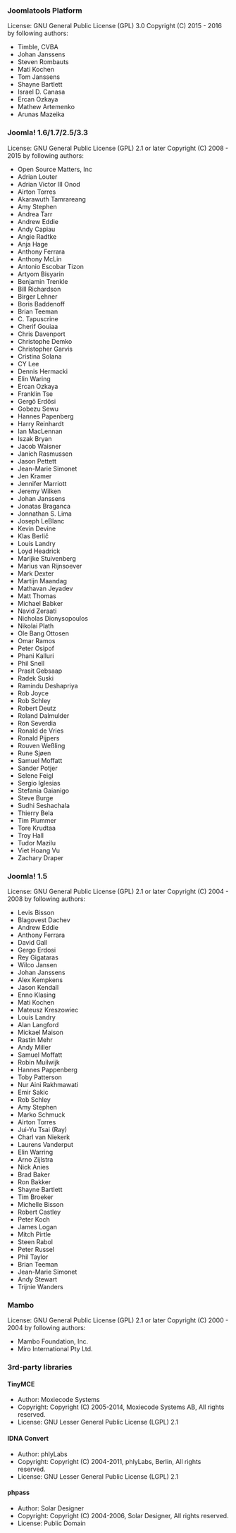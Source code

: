 ### Joomlatools Platform

License: GNU General Public License (GPL) 3.0
Copyright (C) 2015 - 2016 by following authors:

- Timble, CVBA
- Johan Janssens
- Steven Rombauts
- Mati Kochen
- Tom Janssens
- Shayne Bartlett
- Israel D. Canasa
- Ercan Ozkaya
- Mathew Artemenko
- Arunas Mazeika

### Joomla! 1.6/1.7/2.5/3.3

License: GNU General Public License (GPL) 2.1 or later
Copyright (C) 2008 - 2015 by following authors:

- Open Source Matters, Inc
- Adrian Louter
- Adrian Victor III Onod
- Airton Torres
- Akarawuth Tamrareang
- Amy Stephen
- Andrea Tarr
- Andrew Eddie
- Andy Capiau
- Angie Radtke
- Anja Hage
- Anthony Ferrara
- Anthony McLin
- Antonio Escobar Tizon
- Artyom Bisyarin
- Benjamin Trenkle
- Bill Richardson
- Birger Lehner
- Boris Baddenoff
- Brian Teeman
- C. Tapuscrine
- Cherif Gouiaa
- Chris Davenport
- Christophe Demko
- Christopher Garvis
- Cristina Solana
- CY Lee
- Dennis Hermacki
- Elin Waring
- Ercan Ozkaya
- Franklin Tse
- Gergő Erdősi
- Gobezu Sewu
- Hannes Papenberg
- Harry Reinhardt
- Ian MacLennan
- Iszak Bryan
- Jacob Waisner
- Janich Rasmussen 
- Jason Pettett
- Jean-Marie Simonet
- Jen Kramer
- Jennifer Marriott
- Jeremy Wilken
- Johan Janssens
- Jonatas Braganca
- Jonnathan S. Lima
- Joseph LeBlanc
- Kevin Devine
- Klas Berlič
- Louis Landry
- Loyd Headrick
- Marijke Stuivenberg
- Marius van Rijnsoever
- Mark Dexter
- Martijn Maandag
- Mathavan Jeyadev
- Matt Thomas
- Michael Babker
- Navid Zeraati
- Nicholas Dionysopoulos
- Nikolai Plath
- Ole Bang Ottosen
- Omar Ramos
- Peter Osipof
- Phani Kalluri
- Phil Snell
- Prasit Gebsaap
- Radek Suski
- Ramindu Deshapriya
- Rob Joyce
- Rob Schley
- Robert Deutz
- Roland Dalmulder
- Ron Severdia
- Ronald de Vries
- Ronald Pijpers
- Rouven Weßling
- Rune Sjøen
- Samuel Moffatt
- Sander Potjer
- Selene Feigl
- Sergio Iglesias
- Stefania Gaianigo
- Steve Burge
- Sudhi Seshachala
- Thierry Bela
- Tim Plummer
- Tore Krudtaa
- Troy Hall
- Tudor Mazilu
- Viet Hoang Vu
- Zachary Draper

### Joomla! 1.5

License: GNU General Public License (GPL) 2.1 or later
Copyright (C) 2004 - 2008 by following authors:

- Levis Bisson
- Blagovest Dachev
- Andrew Eddie
- Anthony Ferrara
- David Gall
- Gergo Erdosi
- Rey Gigataras
- Wilco Jansen
- Johan Janssens
- Alex Kempkens
- Jason Kendall
- Enno Klasing
- Mati Kochen
- Mateusz Kreszowiec
- Louis Landry
- Alan Langford
- Mickael Maison
- Rastin Mehr
- Andy Miller
- Samuel Moffatt
- Robin Muilwijk
- Hannes Pappenberg
- Toby Patterson
- Nur Aini Rakhmawati
- Emir Sakic
- Rob Schley
- Amy Stephen
- Marko Schmuck
- Airton Torres
- Jui-Yu Tsai (Ray)
- Charl van Niekerk
- Laurens Vanderput
- Elin Warring
- Arno Zijlstra
- Nick Anies
- Brad Baker
- Ron Bakker
- Shayne Bartlett
- Tim Broeker
- Michelle Bisson
- Robert Castley
- Peter Koch
- James Logan
- Mitch Pirtle
- Steen Rabol
- Peter Russel
- Phil Taylor
- Brian Teeman
- Jean-Marie Simonet
- Andy Stewart
- Trijnie Wanders

### Mambo

License: GNU General Public License (GPL) 2.1 or later
Copyright (C) 2000 - 2004 by following authors:

- Mambo Foundation, Inc.
- Miro International Pty Ltd.

### 3rd-party libraries

#### TinyMCE

* Author:		Moxiecode Systems
* Copyright:	Copyright (C) 2005-2014, Moxiecode Systems AB, All rights reserved.
* License:	GNU Lesser General Public License (LGPL) 2.1

#### IDNA Convert

* Author:    phlyLabs
* Copyright: Copyright (C) 2004-2011, phlyLabs, Berlin, All rights reserved.
* License:	GNU Lesser General Public License (LGPL) 2.1

#### phpass

* Author:		Solar Designer
* Copyright:	Copyright (C) 2004-2006, Solar Designer, All rights reserved.
* License:      Public Domain